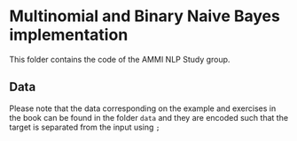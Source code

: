 # Multinomial and Binary Naive Bayes implementation 

This folder contains the code of the AMMI NLP Study group. 

## Data
Please note that the data corresponding on the example and exercises in the book can be found in the folder `data` and they are encoded such that the target is separated from the input using `;`